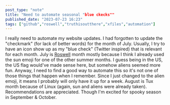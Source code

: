 ```yaml
---
post_type: "note" 
title: "Need to automate seasonal "blue ckecks""
published_date: "2023-07-23 16:23"
tags: ["github","roswell","truthisoutthere","xfiles","automation"]
---
```


I really need to automate my website updates. I had forgotten to update the "checkmark" (for lack of better words) for the month of July. Usually, I try to have an icon show up as my "blue check" (Twitter inspired) that is relevant for each month. July is [Roswell](https://www.britannica.com/event/Roswell-incident) month mostly because I think I already used the sun emoji for one of the other summer months. I guess being in the US, the US flag would've made sense here, but somehow aliens seemed more fun. Anyway, I need to find a good way to automate this so it's not one of those things that happen when I remember. Since I just changed to the alien emoji, it means I probably will only have it up for a week. August is Tux month because of Linux (again, sun and aliens were already taken). Recommendations are appreciated. Though I'm excited for spooky season in September & October.   